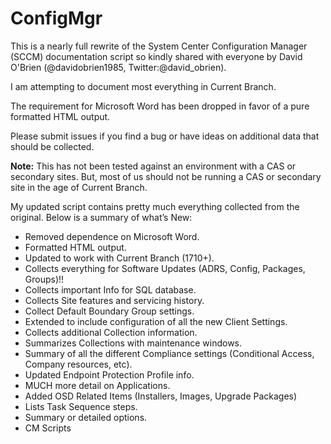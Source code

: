ConfigMgr
=========

This is a nearly full rewrite of the System Center Configuration Manager (SCCM) documentation script so kindly shared with everyone by David O'Brien (@davidobrien1985, Twitter:@david_obrien).

I am attempting to document most everything in Current Branch.

The requirement for Microsoft Word has been dropped in favor of a pure formatted HTML output.

Please submit issues if you find a bug or have ideas on additional data that should be collected.

<b>Note:</b>  This has not been tested against an environment with a CAS or secondary sites.  But, most of us should not be running a CAS or secondary site in the age of Current Branch.

My updated script contains pretty much everything collected from the original.  Below is a summary of what’s New:  
  *	Removed dependence on Microsoft Word.  
  *	Formatted HTML output.  
  *	Updated to work with Current Branch (1710+).  
  *	Collects everything for Software Updates (ADRS, Config, Packages, Groups)!!  
  *	Collects important Info for SQL database.  
  *	Collects Site features and servicing history.  
  *	Collect Default Boundary Group settings.  
  *	Extended to include configuration of all the new Client Settings.  
  *	Collects additional Collection information.  
  *	Summarizes Collections with maintenance windows.  
  *	Summary of all the different Compliance settings (Conditional Access, Company resources, etc).  
  *	Updated Endpoint Protection Profile info.  
  *	MUCH more detail on Applications.  
  *	Added OSD Related Items (Installers, Images, Upgrade Packages)  
  *	Lists Task Sequence steps.  
  *	Summary or detailed options.  
  *	CM Scripts  
